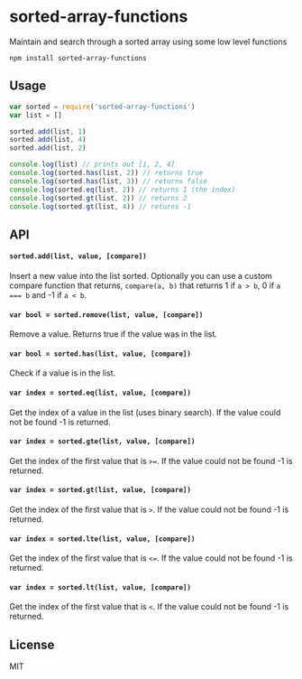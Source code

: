 # sorted-array-functions

Maintain and search through a sorted array using some low level functions

```
npm install sorted-array-functions
```

## Usage

``` js
var sorted = require('sorted-array-functions')
var list = []

sorted.add(list, 1)
sorted.add(list, 4)
sorted.add(list, 2)

console.log(list) // prints out [1, 2, 4]
console.log(sorted.has(list, 2)) // returns true
console.log(sorted.has(list, 3)) // returns false
console.log(sorted.eq(list, 2)) // returns 1 (the index)
console.log(sorted.gt(list, 2)) // returns 2
console.log(sorted.gt(list, 4)) // returns -1
```

## API

#### `sorted.add(list, value, [compare])`

Insert a new value into the list sorted.
Optionally you can use a custom compare function that returns, `compare(a, b)` that returns 1 if `a > b`, 0 if `a === b` and -1 if `a < b`.

#### `var bool = sorted.remove(list, value, [compare])`

Remove a value. Returns true if the value was in the list.

#### `var bool = sorted.has(list, value, [compare])`

Check if a value is in the list.

#### `var index = sorted.eq(list, value, [compare])`

Get the index of a value in the list (uses binary search).
If the value could not be found -1 is returned.

#### `var index = sorted.gte(list, value, [compare])`

Get the index of the first value that is `>=`.
If the value could not be found -1 is returned.

#### `var index = sorted.gt(list, value, [compare])`

Get the index of the first value that is `>`.
If the value could not be found -1 is returned.

#### `var index = sorted.lte(list, value, [compare])`

Get the index of the first value that is `<=`.
If the value could not be found -1 is returned.

#### `var index = sorted.lt(list, value, [compare])`

Get the index of the first value that is `<`.
If the value could not be found -1 is returned.

## License

MIT
